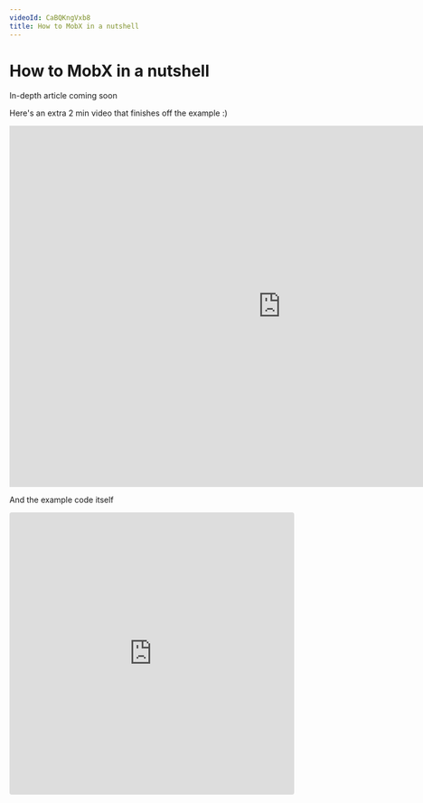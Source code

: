 ```yaml
---
videoId: CaBQKngVxb8
title: How to MobX in a nutshell
---
```


# How to MobX in a nutshell

In-depth article coming soon

Here's an extra 2 min video that finishes off the example :)

<iframe width="960" height="640" src="https://www.youtube.com/embed/wHGnyJFYykE" frameborder="0" allow="autoplay; encrypted-media" allowfullscreen></iframe>

And the example code itself

<iframe src="https://codesandbox.io/embed/z3757rwj7x" style="width:100%; height:500px; border:0; border-radius: 4px; overflow:hidden;" sandbox="allow-modals allow-forms allow-popups allow-scripts allow-same-origin"></iframe>
